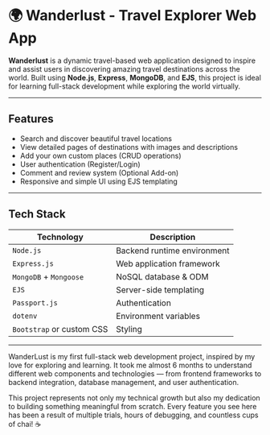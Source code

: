 # 🌍 Wanderlust - Travel Explorer Web App

**Wanderlust** is a dynamic travel-based web application designed to inspire and assist users in discovering amazing travel destinations across the world. Built using **Node.js**, **Express**, **MongoDB**, and **EJS**, this project is ideal for learning full-stack development while exploring the world virtually.

---

##  Features

-  Search and discover beautiful travel locations
-  View detailed pages of destinations with images and descriptions
-  Add your own custom places (CRUD operations)
-  User authentication (Register/Login)
-  Comment and review system (Optional Add-on)
-  Responsive and simple UI using EJS templating

---

##  Tech Stack

| Technology | Description |
|------------|-------------|
| `Node.js`  | Backend runtime environment |
| `Express.js` | Web application framework |
| `MongoDB` + `Mongoose` | NoSQL database & ODM |
| `EJS` | Server-side templating |
| `Passport.js` | Authentication |
| `dotenv` | Environment variables |
| `Bootstrap` or custom CSS | Styling |

---


WanderLust is my first full-stack web development project, inspired by my love for exploring and learning. It took me almost 6 months to understand different web components and technologies — from frontend frameworks to backend integration, database management, and user authentication.

This project represents not only my technical growth but also my dedication to building something meaningful from scratch. Every feature you see here has been a result of multiple trials, hours of debugging, and countless cups of chai! ☕
